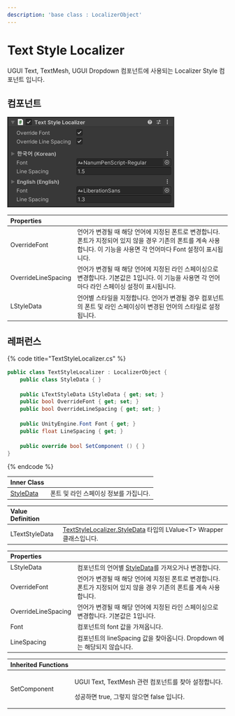 ```yaml
---
description: 'base class : LocalizerObject'
---
```


# Text Style Localizer

UGUI Text, TextMesh, UGUI Dropdown 컴포넌트에 사용되는 Localizer Style 컴포넌트 입니다.

## 컴포넌트

![](../../../.gitbook/assets/text_style_localizer_inspector.png)

| Properties |  |
| :--- | :--- |
| OverrideFont | 언어가 변경될 때 해당 언어에 지정된 폰트로 변경합니다. 폰트가 지정되어 있지 않을 경우 기존의 폰트를 계속 사용합니다. 이 기능을 사용면 각 언어마다 Font 설정이 표시됩니다. |
| OverrideLineSpacing | 언어가 변경될 때 해당 언어에 지정된 라인 스페이싱으로 변경합니다. 기본값은 1입니다. 이 기능을 사용면 각 언어마다 라인 스페이싱 설정이 표시됩니다. |
| LStyleData | 언어별 스타일을 지정합니다. 언어가 변경될 경우 컴포넌트의 폰트 및 라인 스페이싱이 변경된 언어의 스타일로 설정됩니다. |

## 레퍼런스

{% code title="TextStyleLocalizer.cs" %}
```csharp
public class TextStyleLocalizer : LocalizerObject {    
    public class StyleData { }

    public LTextStyleData LStyleData { get; set; }
    public bool OverrideFont { get; set; }
    public bool OverrideLineSpacing { get; set; }
    
    public UnityEngine.Font Font { get; }
    public float LineSpacing { get; }
 
    public override bool SetComponent () { }
}
```
{% endcode %}

| Inner Class |  |
| :--- | :--- |
| [StyleData](style-data.md) | 폰트 및 라인 스페이싱 정보를 가집니다. |

| Value Definition |  |
| :--- | :--- |
| LTextStyleData | [TextStyleLocalizer.StyleData](style-data.md) 타입의 LValue&lt;T&gt; Wrapper 클래스입니다. |

| Properties |  |
| :--- | :--- |
| LStyleData | 컴포넌트의 언어별 [StyleData](style-data.md)를 가져오거나 변경합니다. |
| OverrideFont | 언어가 변경될 때 해당 언어에 지정된 폰트로 변경합니다. 폰트가 지정되어 있지 않을 경우 기존의 폰트를 계속 사용합니다. |
| OverrideLineSpacing | 언어가 변경될 때 해당 언어에 지정된 라인 스페이싱으로 변경합니다. 기본값은 1입니다. |
| Font | 컴포넌트의 font 값을 가져옵니다. |
| LineSpacing | 컴포넌트의 lineSpacing 값을 찾아옵니다. Dropdown 에는 해당되지 않습니다. |

<table>
  <thead>
    <tr>
      <th style="text-align:left">Inherited Functions</th>
      <th style="text-align:left"></th>
    </tr>
  </thead>
  <tbody>
    <tr>
      <td style="text-align:left">SetComponent</td>
      <td style="text-align:left">
        <p>UGUI Text, TextMesh &#xAD00;&#xB828; &#xCEF4;&#xD3EC;&#xB10C;&#xD2B8;&#xB97C;
          &#xCC3E;&#xC544; &#xC124;&#xC815;&#xD569;&#xB2C8;&#xB2E4;.</p>
        <p>&#xC131;&#xACF5;&#xD558;&#xBA74; true, &#xADF8;&#xB807;&#xC9C0; &#xC54A;&#xC73C;&#xBA74;
          false &#xC785;&#xB2C8;&#xB2E4;.</p>
      </td>
    </tr>
  </tbody>
</table>


